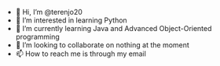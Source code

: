 - 👋 Hi, I’m @terenjo20
- 👀 I’m interested in learning Python
- 🌱 I’m currently learning Java and Advanced Object-Oriented programming
- 💞️ I’m looking to collaborate on nothing at the moment
- 📫 How to reach me is through my email

<!---
terenjo20/terenjo20 is a ✨ special ✨ repository because its `README.md` (this file) appears on your GitHub profile.
You can click the Preview link to take a look at your changes.
--->
